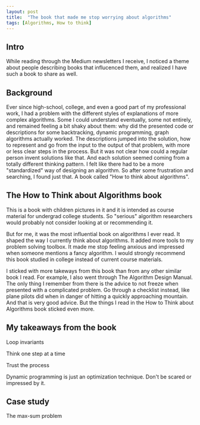 ```yaml
---
layout: post
title:  "The book that made me stop worrying about algorithms"
tags: [Algorithms, How to think]
---
```

## Intro

While reading through the Medium newsletters I receive, I noticed a theme about people describing books that influcenced them, and realized I have such a book to share as well.

## Background

Ever since high-school, college, and even a good part of my professional work, I had a problem with the different styles of explanations of more complex algorithms. Some I could understand eventually, some not entirely, and remained feeling a bit shaky about them: why did the presented code or descriptions for some backtracking, dynamic programming, graph algorithms actually worked. The descriptions jumped into the solution, how to represent and go from the input to the output of that problem, with more or less clear steps in the process. But it was not clear how could a regular person invent solutions like that. And each solution seemed coming from a totally different thinking pattern. I felt like there had to be a more "standardized" way of designing an algorithm. So after some frustration and searching, I found just that. A book called "How to think about algorithms".

## The How to Think about Algorithms book

This is a book with children pictures in it and it is intended as course material for undergrad college students. So "serious" algorithm researchers would probably not consider looking at or recommending it.

But for me, it was the most influential book on algorithms I ever read. It shaped the way I currently think about algorithms. It added more tools to my problem solving toolbox. It made me stop feeling anxious and impressed when someone mentions a fancy algorithm. I would strongly recommend this book studied in college instead of current course materials.

I sticked with more takeways from this book than from any other similar book I read. For example, I also went through The Algorithm Design Manual. The only thing I remember from there is the advice to not freeze when presented with a complicated problem. Go through a checklist instead, like plane pilots did when in danger of hitting a quickly approaching mountain. And that is very good advice. But the things I read in the How to Think about Algorithms book sticked even more.

## My takeaways from the book

Loop invariants

Think one step at a time

Trust the process

Dynamic programming is just an optimization technique. Don't be scared or impressed by it.

## Case study

The max-sum problem
